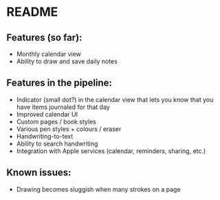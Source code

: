 # README

## Features (so far):
* Monthly calendar view
* Ability to draw and save daily notes

## Features in the pipeline:
* Indicator (small dot?) in the calendar view that lets you know that you have items journaled for that day
* Improved calendar UI
* Custom pages / book styles 
* Various pen styles + colours / eraser
* Handwriting-to-text
* Ability to search handwriting
* Integration with Apple services (calendar, reminders, sharing, etc.)

## Known issues:
* Drawing becomes sluggish when many strokes on a page 
